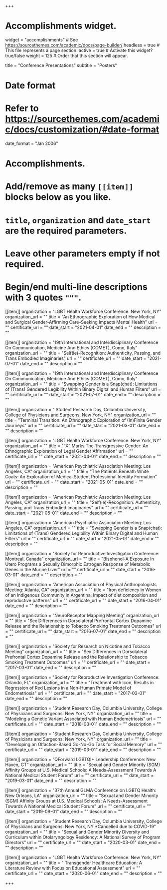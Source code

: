 +++
# Accomplishments widget.
widget = "accomplishments"  # See https://sourcethemes.com/academic/docs/page-builder/
headless = true  # This file represents a page section.
active = true  # Activate this widget? true/false
weight = 125  # Order that this section will appear.

title = "Conference Presentations"
subtitle = "Posters"

# Date format
#   Refer to https://sourcethemes.com/academic/docs/customization/#date-format
date_format = "Jan 2006"

# Accomplishments.
#   Add/remove as many `[[item]]` blocks below as you like.
#   `title`, `organization` and `date_start` are the required parameters.
#   Leave other parameters empty if not required.
#   Begin/end multi-line descriptions with 3 quotes `"""`.


  
[[item]]
  organization = "LGBT Health Workforce Conference: New York, NY"
  organization_url = ""
  title = "An Ethnographic Exploration of How Medical and Surgical Gender-Affirming Care-Seeking Impacts Mental Health"
  url = ""
  certificate_url = ""
  date_start = "2021-04-01"
  date_end = ""
  description = ""
  
[[item]]
  organization = "19th International and Interdisciplinary Conference On Communication, Medicine And Ethics (COMET), Como, Italy"
  organization_url = ""
  title = "Self(ie)-Recognition: Authenticity, Passing, and Trans Embodied Imaginaries"
  url = ""
  certificate_url = ""
  date_start = "2021-07-01"
  date_end = ""
  description = ""  
  
[[item]]
  organization = "19th International and Interdisciplinary Conference On Communication, Medicine And Ethics (COMET), Como, Italy"
  organization_url = ""
  title = "Swapping Gender is a Snap(chat): Limitations of (Trans) Gendered Legibility Within Binary Digital and Human Filters"
  url = ""
  certificate_url = ""
  date_start = "2021-07-01"
  date_end = ""
  description = ""  

[[item]]
  organization = " Student Research Day, Columbia University, College of Physicians and Surgeons, New York, NY"
  organization_url = ""
  title = "Terminal Transition: An Ethnographic Exploration of (In)Finite Gender Journeys"
  url = ""
  certificate_url = ""
  date_start = "2021-03-01"
  date_end = ""
  description = ""
  
  
[[item]]
  organization = "LGBT Health Workforce Conference: New York, NY"
  organization_url = ""
  title = "“X” Marks The Transgressive Gender: An Ethnographic Exploration of Legal Gender Affirmation"
  url = ""
  certificate_url = ""
  date_start = "2021-04-01"
  date_end = ""
  description = ""  

[[item]]
  organization = "American Psychiatric Association Meeting: Los Angeles, CA"
  organization_url = ""
  title = "The Patients Beneath White Coats: An Exploration of Medical Student Professional Identity Formation"
  url = ""
  certificate_url = ""
  date_start = "2021-05-01"
  date_end = ""
  description = ""
  
  [[item]]
  organization = "American Psychiatric Association Meeting: Los Angeles, CA"
  organization_url = ""
  title = "Self(ie)-Recognition: Authenticity, Passing, and Trans Embodied Imaginaries"
  url = ""
  certificate_url = ""
  date_start = "2021-05-01"
  date_end = ""
  description = ""

[[item]]
  organization = "American Psychiatric Association Meeting: Los Angeles, CA"
  organization_url = ""
  title = "Swapping Gender is a Snap(chat): Limitations of (Trans) Gendered Legibility Within Binary Digital and Human Filters"
  url = ""
  certificate_url = ""
  date_start = "2021-05-01"
  date_end = ""
  description = ""

[[item]]
  organization = "Society for Reproductive Investigation Conference: Montreal, Canada"
  organization_url = ""
  title = "Bisphenol-A Exposure In Utero Programs a Sexually Dimorphic Estrogen Response of Metabolic Genes in the Murine Liver"
  url = ""
  certificate_url = ""
  date_start = "2016-03-01"
  date_end = ""
  description = ""
 
[[item]]
  organization = "American Association of Physical Anthropologists Meeting: Atlanta, GA"
  organization_url = ""
  title = "Iron deficiency in Women of an Indigenous Community in Argentina: Impact of diet composition and reproductive patterns"
  url = ""
  certificate_url = ""
  date_start = "2016-04-01"
  date_end = ""
  description = ""

[[item]]
  organization = "NeuroReceptor Mapping Meeting"
  organization_url = ""
  title = "Sex Differences in Dorsolateral Prefrontal Cortex Dopamine Release and the Relationship to Tobacco Smoking Treatment Outcomes"
  url = ""
  certificate_url = ""
  date_start = "2016-07-01"
  date_end = ""
  description = ""
  
[[item]]
  organization = "Society for Research on Nicotine and Tobacco Meeting"
  organization_url = ""
  title = "Sex Differences in Dorsolateral Prefrontal Cortex Dopamine Release and the Relationship to Tobacco Smoking Treatment Outcomes"
  url = ""
  certificate_url = ""
  date_start = "2017-03-01"
  date_end = ""
  description = ""

[[item]]
  organization = "Society for Reproductive Investigation Conference: Orlando, FL"
  organization_url = ""
  title = "Treatment with Icon, Results in Regression of Red Lesions in a Non-Human Primate Model of Endometriosis"
  url = ""
  certificate_url = ""
  date_start = "2017-03-01"
  date_end = ""
  description = ""

[[item]]
  organization = "Student Research Day, Columbia University, College of Physicians and Surgeons: New York, NY"
  organization_url = ""
  title = "Modeling a Genetic Variant Associated with Human Endometriosis"
  url = ""
  certificate_url = ""
  date_start = "2018-03-01"
  date_end = ""
  description = ""

[[item]]
  organization = "Student Research Day, Columbia University, College of Physicians and Surgeons: New York, NY"
  organization_url = ""
  title = "Developing an Olfaction-Based Go-No-Go Task for Social Memory"
  url = ""
  certificate_url = ""
  date_start = "2019-03-01"
  date_end = ""
  description = ""
  
[[item]]
  organization = "QForward LGBTQI+ Leadership Conference: New Haven, CT"
  organization_url = ""
  title = "Sexual and Gender Minority (SGM) Affinity Groups at U.S. Medical Schools: A Needs-Assessment Towards A National Medical Student Forum"
  url = ""
  certificate_url = ""
  date_start = "2019-03-01"
  date_end = ""
  description = ""
  
[[item]]
  organization = "37th Annual GLMA Conference on LGBTQ Health: New Orleans, LA"
  organization_url = ""
  title = "Sexual and Gender Minority (SGM) Affinity Groups at U.S. Medical Schools: A Needs-Assessment Towards A National Medical Student Forum"
  url = ""
  certificate_url = ""
  date_start = "2019-09-01"
  date_end = ""
  description = ""
  
[[item]]
  organization = "Student Research Day, Columbia University, College of Physicians and Surgeons: New York, NY *Cancelled due to COVID-19"
  organization_url = ""
  title = "Sexual and Gender Minority Diversity and Curriculum within Otolaryngology Residency: A National Survey of Program Directors"
  url = ""
  certificate_url = ""
  date_start = "2020-03-01"
  date_end = ""
  description = ""
  
[[item]]
  organization = "LGBT Health Workforce Conference: New York, NY"
  organization_url = ""
  title = " Transgender Healthcare Education: A Literature Review with Focus on Educational Assessment"
  url = ""
  certificate_url = ""
  date_start = "2020-06-01"
  date_end = ""
  description = ""
      
+++
